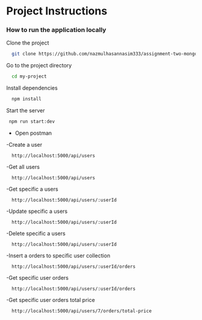 # Project Instructions

### How to run the application locally

Clone the project

```bash
  git clone https://github.com/nazmulhasannasim333/assignment-two-mongoose
```

Go to the project directory

```bash
  cd my-project
```

Install dependencies

```bash
  npm install
```

Start the server

```bash
 npm run start:dev
```

- Open postman

-Create a user

```http
  http://localhost:5000/api/users
```

-Get all users

```http
  http://localhost:5000/api/users
```

-Get specific a users

```http
  http://localhost:5000/api/users/:userId
```

-Update specific a users

```http
  http://localhost:5000/api/users/:userId
```

-Delete specific a users

```http
  http://localhost:5000/api/users/:userId
```

-Insert a orders to specific user collection

```http
  http://localhost:5000/api/users/:userId/orders
```

-Get specific user orders

```http
  http://localhost:5000/api/users/:userId/orders
```

-Get specific user orders total price

```http
  http://localhost:5000/api/users/7/orders/total-price
```

